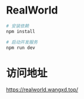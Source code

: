 # RealWorld

```sh
# 安装依赖
npm install

# 启动开发服务
npm run dev
```

# 访问地址
https://realworld.wangxd.top/
